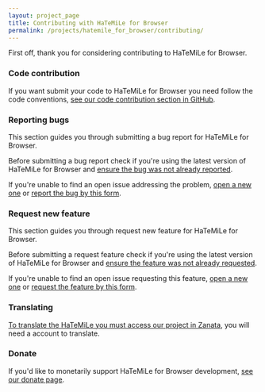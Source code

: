 ```yaml
---
layout: project_page
title: Contributing with HaTeMiLe for Browser
permalink: /projects/hatemile_for_browser/contributing/
---
```


First off, thank you for considering contributing to HaTeMiLe for Browser.

### Code contribution

If you want submit your code to HaTeMiLe for Browser you need follow the code conventions, [see our code contribution section in GitHub](https://github.com/hatemile/web-extension-hatemile-for-browser/blob/master/CONTRIBUTING.md#code-contribution).

### Reporting bugs

This section guides you through submitting a bug report for HaTeMiLe for Browser.

Before submitting a bug report check if you're using the latest version of HaTeMiLe for Browser and [ensure the bug was not already reported](https://github.com/hatemile/web-extension-hatemile-for-browser/issues).

If you're unable to find an open issue addressing the problem, [open a new one](https://github.com/hatemile/web-extension-hatemile-for-browser/issues/new) or [report the bug by this form](https://docs.google.com/forms/d/e/1FAIpQLSeqs76Stmash5mcebTsSYufg1XiD_vIwewbuSp9s6pSeNEH7A/viewform?usp=sf_link).

### Request new feature

This section guides you through request new feature for HaTeMiLe for Browser.

Before submitting a request feature check if you're using the latest version of HaTeMiLe for Browser and [ensure the feature was not already requested](https://github.com/hatemile/web-extension-hatemile-for-browser/issues).

If you're unable to find an open issue requesting this feature, [open a new one](https://github.com/hatemile/web-extension-hatemile-for-browser/issues/new) or [request the feature by this form](https://docs.google.com/forms/d/e/1FAIpQLSeqs76Stmash5mcebTsSYufg1XiD_vIwewbuSp9s6pSeNEH7A/viewform?usp=sf_link).

### Translating

[To translate the HaTeMiLe you must access our project in Zanata](https://translate.zanata.org/project/view/hatemile), you will need a account to translate.

### Donate
  
If you'd like to monetarily support HaTeMiLe for Browser development, [see our donate page](/donate/).
